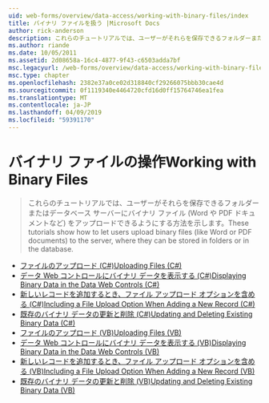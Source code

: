 ```yaml
---
uid: web-forms/overview/data-access/working-with-binary-files/index
title: バイナリ ファイルを扱う |Microsoft Docs
author: rick-anderson
description: これらのチュートリアルでは、ユーザーがそれらを保存できるフォルダーまたはデータベース サーバーにバイナリ ファイル (Word や PDF ドキュメントなど) をアップロードできるようにする方法を示します。
ms.author: riande
ms.date: 10/05/2011
ms.assetid: 2d08658a-16c4-4877-9f43-c6503adda7bf
msc.legacyurl: /web-forms/overview/data-access/working-with-binary-files
msc.type: chapter
ms.openlocfilehash: 2382e37a0ce02d318840cf29266075bbb30cae4d
ms.sourcegitcommit: 0f1119340e4464720cfd16d0ff15764746ea1fea
ms.translationtype: MT
ms.contentlocale: ja-JP
ms.lasthandoff: 04/09/2019
ms.locfileid: "59391170"
---
```

# <a name="working-with-binary-files"></a><span data-ttu-id="577c0-103">バイナリ ファイルの操作</span><span class="sxs-lookup"><span data-stu-id="577c0-103">Working with Binary Files</span></span>

> <span data-ttu-id="577c0-104">これらのチュートリアルでは、ユーザーがそれらを保存できるフォルダーまたはデータベース サーバーにバイナリ ファイル (Word や PDF ドキュメントなど) をアップロードできるようにする方法を示します。</span><span class="sxs-lookup"><span data-stu-id="577c0-104">These tutorials show how to let users upload binary files (like Word or PDF documents) to the server, where they can be stored in folders or in the database.</span></span>


- [<span data-ttu-id="577c0-105">ファイルのアップロード (C#)</span><span class="sxs-lookup"><span data-stu-id="577c0-105">Uploading Files (C#)</span></span>](uploading-files-cs.md)
- [<span data-ttu-id="577c0-106">データ Web コントロールにバイナリ データを表示する (C#)</span><span class="sxs-lookup"><span data-stu-id="577c0-106">Displaying Binary Data in the Data Web Controls (C#)</span></span>](displaying-binary-data-in-the-data-web-controls-cs.md)
- [<span data-ttu-id="577c0-107">新しいレコードを追加するとき、ファイル アップロード オプションを含める (C#)</span><span class="sxs-lookup"><span data-stu-id="577c0-107">Including a File Upload Option When Adding a New Record (C#)</span></span>](including-a-file-upload-option-when-adding-a-new-record-cs.md)
- [<span data-ttu-id="577c0-108">既存のバイナリ データの更新と削除 (C#)</span><span class="sxs-lookup"><span data-stu-id="577c0-108">Updating and Deleting Existing Binary Data (C#)</span></span>](updating-and-deleting-existing-binary-data-cs.md)
- [<span data-ttu-id="577c0-109">ファイルのアップロード (VB)</span><span class="sxs-lookup"><span data-stu-id="577c0-109">Uploading Files (VB)</span></span>](uploading-files-vb.md)
- [<span data-ttu-id="577c0-110">データ Web コントロールにバイナリ データを表示する (VB)</span><span class="sxs-lookup"><span data-stu-id="577c0-110">Displaying Binary Data in the Data Web Controls (VB)</span></span>](displaying-binary-data-in-the-data-web-controls-vb.md)
- [<span data-ttu-id="577c0-111">新しいレコードを追加するとき、ファイル アップロード オプションを含める (VB)</span><span class="sxs-lookup"><span data-stu-id="577c0-111">Including a File Upload Option When Adding a New Record (VB)</span></span>](including-a-file-upload-option-when-adding-a-new-record-vb.md)
- [<span data-ttu-id="577c0-112">既存のバイナリ データの更新と削除 (VB)</span><span class="sxs-lookup"><span data-stu-id="577c0-112">Updating and Deleting Existing Binary Data (VB)</span></span>](updating-and-deleting-existing-binary-data-vb.md)

